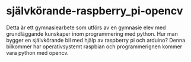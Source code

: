 # självkörande-raspberry_pi-opencv
Detta är ett gymnasiearbete som utförs av en gymnasie elev med grundläggande kunskaper inom programmering med python.
Hur man bygger en självkörande bil med hjälp av raspberry pi och arduino?
Denna bilkommer har operativsystemt raspbian och programmerignen kommer vara python med opencv.
